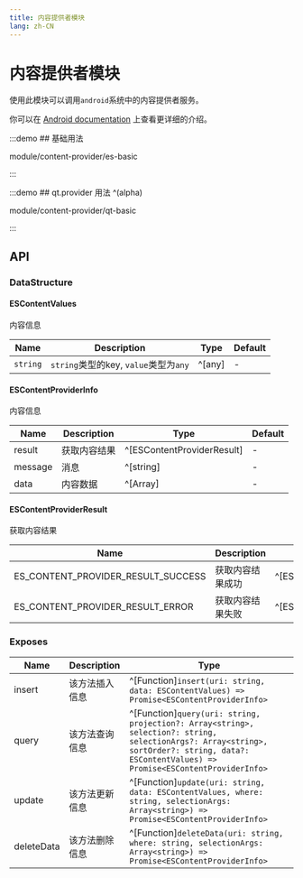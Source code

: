 ```yaml
---
title: 内容提供者模块
lang: zh-CN
---
```


# 内容提供者模块

使用此模块可以调用`android`系统中的内容提供者服务。

你可以在 [Android documentation](https://developer.android.google.cn/guide/topics/providers/content-provider-basics?hl=zh-cn)
上查看更详细的介绍。

:::demo ## 基础用法

module/content-provider/es-basic

:::

:::demo ## qt.provider 用法 ^(alpha)

module/content-provider/qt-basic

:::

## API

### DataStructure

#### ESContentValues

内容信息

| Name          | Description        | Type                          |   Default   |
| -------------- | ------------------| ----------------------------|---------|
| `string`      | `string`类型的key, `value`类型为`any` | ^[any]       |   -    |

#### ESContentProviderInfo

内容信息

| Name          | Description                | Type                          |   Default   |
| -------------- | ------------------| ----------------------------|---------|
| result         | 获取内容结果        | ^[ESContentProviderResult]    |   -    |
| message        | 消息              | ^[string]                     |   -    |
| data           | 内容数据           | ^[Array<ESContentValues>]     |   -    |

#### ESContentProviderResult

获取内容结果

| Name          | Description                | Type                          |   Default   |
| -------------- | ------------------| ----------------------------|---------|
| ES_CONTENT_PROVIDER_RESULT_SUCCESS | 获取内容结果成功 | ^[ESContentProviderResult]    |   -    |
| ES_CONTENT_PROVIDER_RESULT_ERROR   | 获取内容结果失败 | ^[ESContentProviderResult]    |   -    |

### Exposes

| Name                             | Description                 | Type                                           |
| -------------------------------- | --------------------------- | -----------------------------------------------|
| insert             | 该方法插入信息          | ^[Function]`insert(uri: string, data: ESContentValues) => Promise<ESContentProviderInfo>`   |
| query             | 该方法查询信息          | ^[Function]`query(uri: string, projection?: Array<string>, selection?: string, selectionArgs?: Array<string>, sortOrder?: string, data?: ESContentValues) => Promise<ESContentProviderInfo>`   |
| update             | 该方法更新信息          | ^[Function]`update(uri: string, data: ESContentValues, where: string, selectionArgs: Array<string>) => Promise<ESContentProviderInfo>`   |
| deleteData             | 该方法删除信息          | ^[Function]`deleteData(uri: string, where: string, selectionArgs: Array<string>) => Promise<ESContentProviderInfo>`   |

